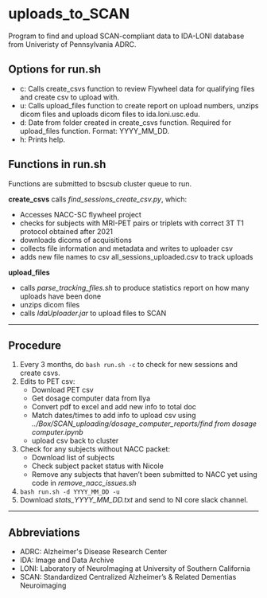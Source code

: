 # uploads_to_SCAN
Program to find and upload SCAN-compliant data to IDA-LONI database from Univeristy of Pennsylvania ADRC.

## Options for run.sh
- c: Calls create_csvs function to review Flywheel data for qualifying files and create csv to upload with.
- u: Calls upload_files function to create report on upload numbers, unzips dicom files and uploads dicom files to ida.loni.usc.edu.
- d: Date from folder created in create_csvs function. Required for upload_files function. Format: YYYY_MM_DD.
- h: Prints help.

## Functions in run.sh
Functions are submitted to bscsub cluster queue to run.

**create_csvs** calls *find_sessions_create_csv.py*, which:
  - Accesses NACC-SC flywheel project 
  - checks for subjects with MRI-PET pairs or triplets with correct 3T T1 protocol obtained after 2021 
  - downloads dicoms of acquisitions 
  - collects file information and metadata and writes to uploader csv 
  - adds new file names to csv all_sessions_uploaded.csv to track uploads
  
**upload_files**
  - calls *parse_tracking_files.sh* to produce statistics report on how many uploads have been done
  - unzips dicom files
  - calls *IdaUploader.jar* to upload files to SCAN

***
## Procedure
1. Every 3 months, do `bash run.sh -c` to check for new sessions and create csvs.
2. Edits to PET csv:
    - Download PET csv
    - Get dosage computer data from Ilya
    - Convert pdf to excel and add new info to total doc
    - Match dates/times to add info to upload csv using *../Box/SCAN_uploading/dosage_computer_reports/find from dosage computer.ipynb*
    - upload csv back to cluster
3. Check for any subjects without NACC packet:
    - Download list of subjects 
    - Check subject packet status with Nicole
    - Remove any subjects that haven’t been submitted to NACC yet using code in *remove_nacc_issues.sh*
4. `bash run.sh -d YYYY_MM_DD -u` 
5. Download *stats_YYYY_MM_DD.txt* and send to NI core slack channel.
***
## Abbreviations
- ADRC: Alzheimer's Disease Research Center
- IDA: Image and Data Archive
- LONI: Laboratory of NeuroImaging at University of Southern California
- SCAN: Standardized Centralized Alzheimer’s & Related Dementias Neuroimaging
